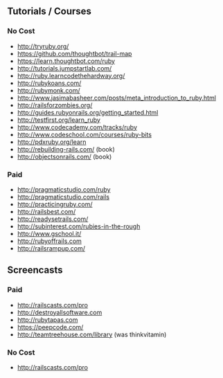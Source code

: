 ## Tutorials / Courses
### No Cost
* http://tryruby.org/
* https://github.com/thoughtbot/trail-map
* https://learn.thoughtbot.com/ruby
* http://tutorials.jumpstartlab.com/
* http://ruby.learncodethehardway.org/
* http://rubykoans.com/
* http://rubymonk.com/
* http://www.jasimabasheer.com/posts/meta_introduction_to_ruby.html
* http://railsforzombies.org/
* http://guides.rubyonrails.org/getting_started.html
* http://testfirst.org/learn_ruby
* http://www.codecademy.com/tracks/ruby
* http://www.codeschool.com/courses/ruby-bits
* http://pdxruby.org/learn
* http://rebuilding-rails.com/ (book)
* http://objectsonrails.com/ (book)

### Paid
* http://pragmaticstudio.com/ruby
* http://pragmaticstudio.com/rails
* http://practicingruby.com/
* http://railsbest.com/
* http://readysetrails.com/
* http://subinterest.com/rubies-in-the-rough
* http://www.gschool.it/
* http://rubyoffrails.com
* http://railsrampup.com/

## Screencasts
### Paid
* http://railscasts.com/pro
* http://destroyallsoftware.com
* http://rubytapas.com
* https://peepcode.com/
* http://teamtreehouse.com/library (was thinkvitamin)

### No Cost
* http://railscasts.com/pro

